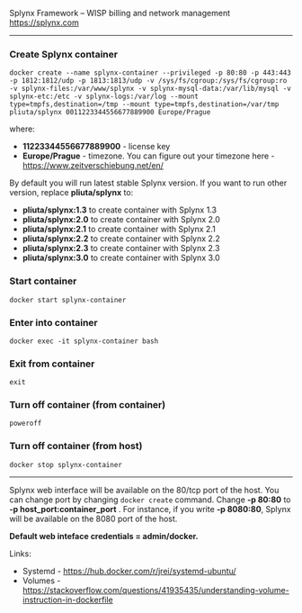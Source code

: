 Splynx Framework – WISP billing and network management  
https://splynx.com

---

### Create Splynx container  
`docker create --name splynx-container --privileged -p 80:80 -p 443:443 -p 1812:1812/udp -p 1813:1813/udp -v /sys/fs/cgroup:/sys/fs/cgroup:ro -v splynx-files:/var/www/splynx -v splynx-mysql-data:/var/lib/mysql -v splynx-etc:/etc -v splynx-logs:/var/log --mount type=tmpfs,destination=/tmp --mount type=tmpfs,destination=/var/tmp pliuta/splynx 0011223344556677889900 Europe/Prague`

where:  
* **11223344556677889900** - license key
* **Europe/Prague** - timezone. You can figure out your timezone here - https://www.zeitverschiebung.net/en/

By default you will run latest stable Splynx version. If you want to run other version, replace **pliuta/splynx** to:
* **pliuta/splynx:1.3** to create container with Splynx 1.3  
* **pliuta/splynx:2.0** to create container with Splynx 2.0  
* **pliuta/splynx:2.1** to create container with Splynx 2.1  
* **pliuta/splynx:2.2** to create container with Splynx 2.2  
* **pliuta/splynx:2.3** to create container with Splynx 2.3  
* **pliuta/splynx:3.0** to create container with Splynx 3.0  

### Start container  
`docker start splynx-container`

### Enter into container  
`docker exec -it splynx-container bash`

### Exit from container  
`exit`

### Turn off container (from container)  
`poweroff`

### Turn off container (from host)
`docker stop splynx-container`

---
Splynx web interface will be available on the 80/tcp port of the host. You can change port by changing `docker create` command. Change **-p 80:80** to **\-p host_port:container_port** . For instance, if you write **-p 8080:80**, Splynx will be available on the 8080 port of the host.  

**Default web inteface credentials = admin/docker.**

Links:  
* Systemd - https://hub.docker.com/r/jrei/systemd-ubuntu/
* Volumes - https://stackoverflow.com/questions/41935435/understanding-volume-instruction-in-dockerfile
